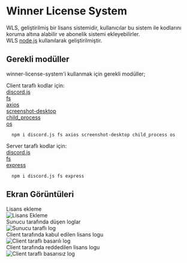
# Winner License System
WLS, geliştirilmiş bir lisans sistemidir, kullanıcılar bu sistem ile kodlarını koruma altına alabilir ve abonelik sistemi ekleyebilirler.\
WLS [node.js](https://nodejs.org/tr) kullanılarak geliştirilmiştir.
## Gerekli modüller

winner-license-system'i kullanmak için gerekli modüller;

Client taraflı kodlar için:\
[discord.js](https://discord.js.org/)\
[fs](https://www.npmjs.com/package/fs)\
[axios](https://www.npmjs.com/package/axios)\
[screenshot-desktop](https://www.npmjs.com/package/screenshot-desktop)\
[child_process](https://www.npmjs.com/package/child_process)\
[os](https://www.npmjs.com/package/os)

```http
  npm i discord.js fs axios screenshot-desktop child_process os
```

Server taraflı kodlar için:\
[discord.js](https://discord.js.org/)\
[fs](https://www.npmjs.com/package/fs)\
[express](https://www.npmjs.com/package/express)

```http
  npm i discord.js fs express
```


## Ekran Görüntüleri
Lisans ekleme\
![Lisans Ekleme](https://media.discordapp.net/attachments/1101644684415225906/1113913917643694221/image.png?width=278&height=102)\
Sunucu tarafında düşen loglar\
![Sunucu taraflı log](https://media.discordapp.net/attachments/1101644684415225906/1113914047855874128/image.png?width=554&height=78)\
Client tarafında kabul edilen lisans logu\
![Client taraflı basarılı log](https://media.discordapp.net/attachments/1101644684415225906/1113914211471474779/image.png?width=439&height=498)\
Client tarafında reddedilen lisans logu\
![Client taraflı basarısız log](https://cdn.discordapp.com/attachments/1101644684415225906/1113914510122700984/image.png)



  
